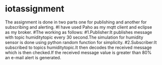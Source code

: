 # iotassignment
The assignment is done in two parts one for publishing and another for subscribing and alerting.
#I have used Paho as my mqtt client and eclipse as my broker.
#The working as follows:
#1.Publisher:It publishes message with topic humiditytopic every 30 second.The simulation for humidity sensor is done using python random function for simplicity.
#2.Subscriber:It subscribed to topics humiditytopic.It then decodes the received  message which is then checked.If the received message value is greater than 80% an e-mail alert is generated.
